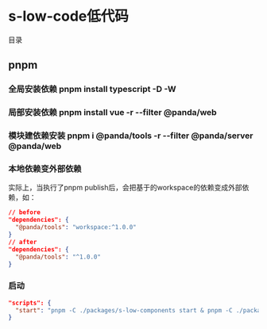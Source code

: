# s-low-code低代码

目录

## pnpm

### 全局安装依赖  pnpm install typescript -D -W

### 局部安装依赖 pnpm install vue -r --filter @panda/web

### 模块建依赖安装 pnpm i @panda/tools -r --filter @panda/server @panda/web

### 本地依赖变外部依赖

实际上，当执行了pnpm publish后，会把基于的workspace的依赖变成外部依赖，如：

```json
// before
"dependencies": {
  "@panda/tools": "workspace:^1.0.0"
}
// after
"dependencies": {
  "@panda/tools": "^1.0.0"
}
```

### 启动

```json
"scripts": {
  "start": "pnpm -C ./packages/s-low-components start & pnpm -C ./packages/s-low-control start & pnpm -C ./packages/s-low-render start",
}
```
